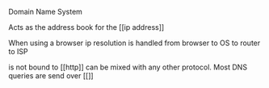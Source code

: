 Domain Name System

Acts as the address book for the [[ip address]]

When using a browser ip resolution is handled from browser to OS to router to ISP

is not bound to [[http]] can be mixed with any other protocol.
Most DNS queries are send over [[]]